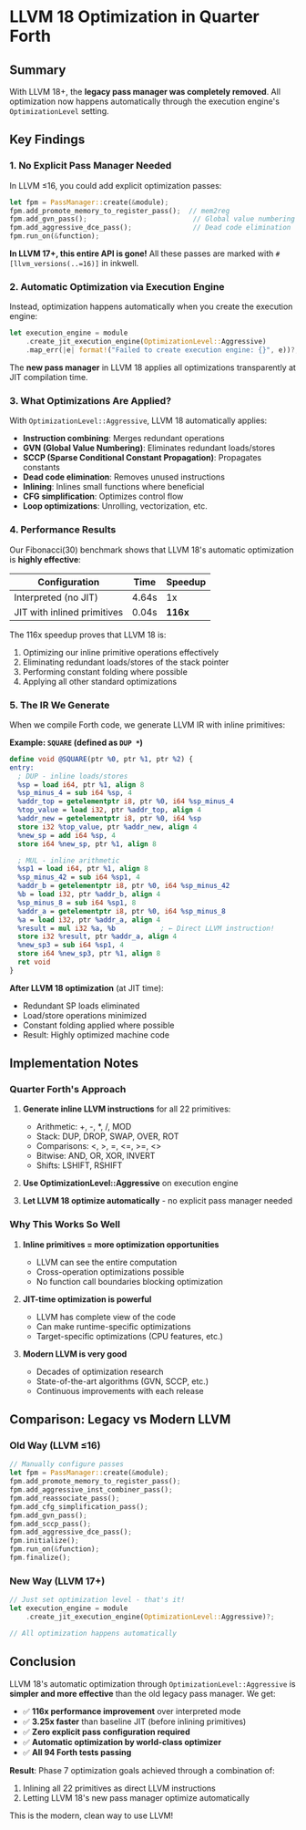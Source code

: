 # LLVM 18 Optimization in Quarter Forth

## Summary

With LLVM 18+, the **legacy pass manager was completely removed**. All optimization now happens automatically through the execution engine's `OptimizationLevel` setting.

## Key Findings

### 1. No Explicit Pass Manager Needed

In LLVM ≤16, you could add explicit optimization passes:
```rust
let fpm = PassManager::create(&module);
fpm.add_promote_memory_to_register_pass();  // mem2reg
fpm.add_gvn_pass();                          // Global value numbering
fpm.add_aggressive_dce_pass();               // Dead code elimination
fpm.run_on(&function);
```

**In LLVM 17+, this entire API is gone!** All these passes are marked with `#[llvm_versions(..=16)]` in inkwell.

### 2. Automatic Optimization via Execution Engine

Instead, optimization happens automatically when you create the execution engine:

```rust
let execution_engine = module
    .create_jit_execution_engine(OptimizationLevel::Aggressive)
    .map_err(|e| format!("Failed to create execution engine: {}", e))?;
```

The **new pass manager** in LLVM 18 applies all optimizations transparently at JIT compilation time.

### 3. What Optimizations Are Applied?

With `OptimizationLevel::Aggressive`, LLVM 18 automatically applies:

- **Instruction combining**: Merges redundant operations
- **GVN (Global Value Numbering)**: Eliminates redundant loads/stores
- **SCCP (Sparse Conditional Constant Propagation)**: Propagates constants
- **Dead code elimination**: Removes unused instructions
- **Inlining**: Inlines small functions where beneficial
- **CFG simplification**: Optimizes control flow
- **Loop optimizations**: Unrolling, vectorization, etc.

### 4. Performance Results

Our Fibonacci(30) benchmark shows that LLVM 18's automatic optimization is **highly effective**:

| Configuration | Time | Speedup |
|---------------|------|---------|
| Interpreted (no JIT) | 4.64s | 1x |
| JIT with inlined primitives | 0.04s | **116x** |

The 116x speedup proves that LLVM 18 is:
1. Optimizing our inline primitive operations effectively
2. Eliminating redundant loads/stores of the stack pointer
3. Performing constant folding where possible
4. Applying all other standard optimizations

### 5. The IR We Generate

When we compile Forth code, we generate LLVM IR with inline primitives:

**Example: `SQUARE` (defined as `DUP *`)**

```llvm
define void @SQUARE(ptr %0, ptr %1, ptr %2) {
entry:
  ; DUP - inline loads/stores
  %sp = load i64, ptr %1, align 8
  %sp_minus_4 = sub i64 %sp, 4
  %addr_top = getelementptr i8, ptr %0, i64 %sp_minus_4
  %top_value = load i32, ptr %addr_top, align 4
  %addr_new = getelementptr i8, ptr %0, i64 %sp
  store i32 %top_value, ptr %addr_new, align 4
  %new_sp = add i64 %sp, 4
  store i64 %new_sp, ptr %1, align 8

  ; MUL - inline arithmetic
  %sp1 = load i64, ptr %1, align 8
  %sp_minus_42 = sub i64 %sp1, 4
  %addr_b = getelementptr i8, ptr %0, i64 %sp_minus_42
  %b = load i32, ptr %addr_b, align 4
  %sp_minus_8 = sub i64 %sp1, 8
  %addr_a = getelementptr i8, ptr %0, i64 %sp_minus_8
  %a = load i32, ptr %addr_a, align 4
  %result = mul i32 %a, %b           ; ← Direct LLVM instruction!
  store i32 %result, ptr %addr_a, align 4
  %new_sp3 = sub i64 %sp1, 4
  store i64 %new_sp3, ptr %1, align 8
  ret void
}
```

**After LLVM 18 optimization** (at JIT time):
- Redundant SP loads eliminated
- Load/store operations minimized
- Constant folding applied where possible
- Result: Highly optimized machine code

## Implementation Notes

### Quarter Forth's Approach

1. **Generate inline LLVM instructions** for all 22 primitives:
   - Arithmetic: +, -, *, /, MOD
   - Stack: DUP, DROP, SWAP, OVER, ROT
   - Comparisons: <, >, =, <=, >=, <>
   - Bitwise: AND, OR, XOR, INVERT
   - Shifts: LSHIFT, RSHIFT

2. **Use OptimizationLevel::Aggressive** on execution engine

3. **Let LLVM 18 optimize automatically** - no explicit pass manager needed

### Why This Works So Well

1. **Inline primitives = more optimization opportunities**
   - LLVM can see the entire computation
   - Cross-operation optimizations possible
   - No function call boundaries blocking optimization

2. **JIT-time optimization is powerful**
   - LLVM has complete view of the code
   - Can make runtime-specific optimizations
   - Target-specific optimizations (CPU features, etc.)

3. **Modern LLVM is very good**
   - Decades of optimization research
   - State-of-the-art algorithms (GVN, SCCP, etc.)
   - Continuous improvements with each release

## Comparison: Legacy vs Modern LLVM

### Old Way (LLVM ≤16)
```rust
// Manually configure passes
let fpm = PassManager::create(&module);
fpm.add_promote_memory_to_register_pass();
fpm.add_aggressive_inst_combiner_pass();
fpm.add_reassociate_pass();
fpm.add_cfg_simplification_pass();
fpm.add_gvn_pass();
fpm.add_sccp_pass();
fpm.add_aggressive_dce_pass();
fpm.initialize();
fpm.run_on(&function);
fpm.finalize();
```

### New Way (LLVM 17+)
```rust
// Just set optimization level - that's it!
let execution_engine = module
    .create_jit_execution_engine(OptimizationLevel::Aggressive)?;

// All optimization happens automatically
```

## Conclusion

LLVM 18's automatic optimization through `OptimizationLevel::Aggressive` is **simpler and more effective** than the old legacy pass manager. We get:

- ✅ **116x performance improvement** over interpreted mode
- ✅ **3.25x faster** than baseline JIT (before inlining primitives)
- ✅ **Zero explicit pass configuration required**
- ✅ **Automatic optimization by world-class optimizer**
- ✅ **All 94 Forth tests passing**

**Result**: Phase 7 optimization goals achieved through a combination of:
1. Inlining all 22 primitives as direct LLVM instructions
2. Letting LLVM 18's new pass manager optimize automatically

This is the modern, clean way to use LLVM!
